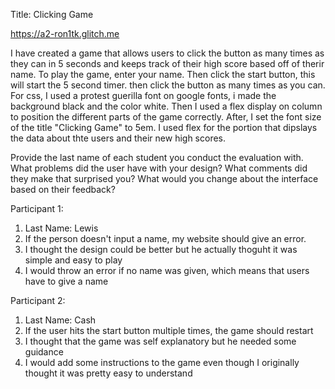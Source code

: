 Title: Clicking Game

https://a2-ron1tk.glitch.me

I have created a game that allows users to click the button as many times as they can in 5 seconds and keeps track of their high score based off of therir name. 
To play the game, enter your name. Then click the start button, this will start the 5 second timer. then click the button as many times as you can. 
For css, I used a protest guerilla font on google fonts, i made the background black and the color white. Then I used a flex display on column to position the different parts of the game correctly. After, I set the font size of the title "Clicking Game" to 5em. I used flex for the portion that dipslays the data about thte users and their new high scores.  

Provide the last name of each student you conduct the evaluation with.
What problems did the user have with your design?
What comments did they make that surprised you?
What would you change about the interface based on their feedback?

Participant 1: 
1. Last Name: Lewis
2. If the person doesn't input a name, my website should give an error.
3. I thought the design could be better but he actually thoguht it was simple and easy to play
4.  I would throw an error if no name was given, which means that users have to give a name


Participant 2: 
1. Last Name: Cash
2. If the user hits the start button multiple times, the game should restart
3. I thought that the game was self explanatory but he needed some guidance
4. I would add some instructions to the game even though I originally thought it was pretty easy to understand
